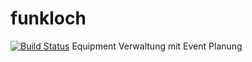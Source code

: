 # funkloch
[![Build Status](https://travis-ci.org/Chaosvermittlung/funkloch-server.svg?branch=master)](https://travis-ci.org/Chaosvermittlung/funkloch-server)
Equipment Verwaltung mit Event Planung
